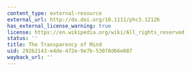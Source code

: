 ```yaml
---
content_type: external-resource
external_url: http://dx.doi.org/10.1111/phc3.12126
has_external_license_warning: true
license: https://en.wikipedia.org/wiki/All_rights_reserved
status: ''
title: The Transparency of Mind
uid: 292b2143-e4de-472e-9e7b-53078d66e087
wayback_url: ''
---
```

